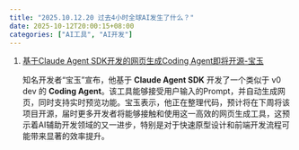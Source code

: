 ```yaml
---
title: "2025.10.12.20 过去4小时全球AI发生了什么？"
date: 2025-10-12T20:00:15+08:00
categories: ["AI工具", "AI开发"]
---
```


1.  [基于Claude Agent SDK开发的网页生成Coding Agent即将开源-宝玉](https://x.com/dotey/status/1977289338531856640)

    知名开发者“宝玉”宣布，他基于 **Claude Agent SDK** 开发了一个类似于 v0 dev 的 **Coding Agent**。该工具能够接受用户输入的Prompt，并自动生成网页，同时支持实时预览功能。宝玉表示，他正在整理代码，预计将在下周将该项目开源，届时更多开发者将能够接触和使用这一高效的网页生成工具，这预示着AI辅助开发领域的又一进步，特别是对于快速原型设计和前端开发流程可能带来显著的效率提升。